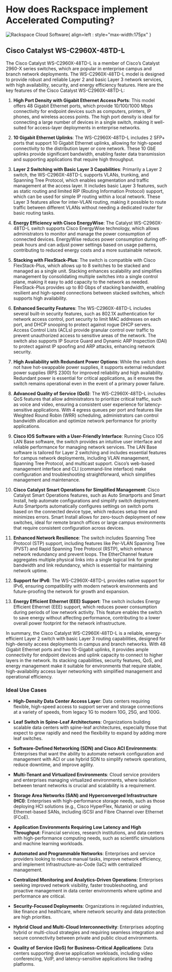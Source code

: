 # How does Rackspace implement Accelerated Computing?

![Rackspace Cloud Software](assets/images/ospc_flex_logo_red.svg){ align=left : style="max-width:175px" }

## Cisco Catalyst WS-C2960X-48TD-L

The Cisco Catalyst WS-C2960X-48TD-L is a member of Cisco’s Catalyst 2960-X series switches, which are
popular in enterprise campus and branch network deployments. The WS-C2960X-48TD-L model is designed to
provide robust and reliable Layer 2 and basic Layer 3 network services, with high availability, security,
and energy efficiency features. Here are the key features of the Cisco Catalyst WS-C2960X-48TD-L:

  1. **High Port Density with Gigabit Ethernet Access Ports**: This model offers 48 Gigabit Ethernet ports,
     which provide 10/100/1000 Mbps connectivity for endpoint devices such as computers, printers,
     IP phones, and wireless access points. The high port density is ideal for connecting a large number
     of devices in a single switch, making it well-suited for access-layer deployments in enterprise
     networks.

  2. **10 Gigabit Ethernet Uplinks**: The WS-C2960X-48TD-L includes 2 SFP+ ports that support 10 Gigabit
     Ethernet uplinks, allowing for high-speed connectivity to the distribution layer or core network.
     These 10 GbE uplinks provide significant bandwidth, enabling faster data transmission and supporting
     applications that require high throughput.

  3. **Layer 2 Switching with Basic Layer 3 Capabilities**: Primarily a Layer 2 switch, the WS-C2960X-48TD-L
     supports VLANs, trunking, and Spanning Tree Protocol, which enables segmentation and traffic management
     at the access layer. It includes basic Layer 3 features, such as static routing and limited RIP
     (Routing Information Protocol) support, which can be used for simple IP routing within a local
     network. These Layer 3 features allow for inter-VLAN routing, making it possible to route traffic
     between different VLANs without needing a dedicated router for basic routing tasks.

  4. **Energy Efficiency with Cisco EnergyWise**: The Catalyst WS-C2960X-48TD-L switch supports Cisco EnergyWise
     technology, which allows administrators to monitor and manage the power consumption of connected
     devices. EnergyWise reduces power consumption during off-peak hours and can adjust power settings
     based on usage patterns, contributing to reduced energy costs and a more sustainable network.

  5. **Stacking with FlexStack-Plus**: The switch is compatible with Cisco FlexStack-Plus, which allows
     up to 8 switches to be stacked and managed as a single unit. Stacking enhances scalability and
     simplifies management by consolidating multiple switches into a single control plane, making it
     easy to add capacity to the network as needed. FlexStack-Plus provides up to 80 Gbps of stacking
     bandwidth, enabling resilient and high-speed connections between stacked switches, which supports
     high availability.

  6. **Enhanced Security Features**: The WS-C2960X-48TD-L includes several built-in security features,
     such as 802.1X authentication for network access control, port security to limit MAC addresses
     on each port, and DHCP snooping to protect against rogue DHCP servers. Access Control Lists (ACLs)
     provide granular control over traffic to prevent unauthorized access to sensitive areas of the
     network. The switch also supports IP Source Guard and Dynamic ARP Inspection (DAI) to protect against
     IP spoofing and ARP attacks, enhancing network security.

  7. **High Availability with Redundant Power Options**: While the switch does not have hot-swappable power
     supplies, it supports external redundant power supplies (RPS 2300) for improved reliability and
     high availability. Redundant power is essential for critical applications, as it ensures the switch
     remains operational even in the event of a primary power failure.

  8. **Advanced Quality of Service (QoS)**: The WS-C2960X-48TD-L includes QoS features that allow administrators
     to prioritize critical traffic, such as voice and video, ensuring a consistent user experience
     for latency-sensitive applications. With 4 egress queues per port and features like Weighted Round
     Robin (WRR) scheduling, administrators can control bandwidth allocation and optimize network performance
     for priority applications.

  9. **Cisco IOS Software with a User-Friendly Interface**: Running Cisco IOS LAN Base software, the switch
     provides an intuitive user interface and reliable performance for managing network services. The
     LAN Base software is tailored for Layer 2 switching and includes essential features for campus
     network deployments, including VLAN management, Spanning Tree Protocol, and multicast support.
     Cisco’s web-based management interface and CLI (command-line interface) make configuration and
     troubleshooting straightforward, which simplifies management and maintenance.

  10. **Cisco Catalyst Smart Operations for Simplified Management**: Cisco Catalyst Smart Operations features,
      such as Auto Smartports and Smart Install, help automate configurations and simplify switch deployment.
      Auto Smartports automatically configures settings on switch ports based on the connected device
      type, which reduces setup time and minimizes errors. Smart Install allows for zero-touch deployment
      of new switches, ideal for remote branch offices or large campus environments that require consistent
      configuration across devices.

  11. **Enhanced Network Resilience**: The switch includes Spanning Tree Protocol (STP) support, including
      features like Per-VLAN Spanning Tree (PVST) and Rapid Spanning Tree Protocol (RSTP), which enhance
      network redundancy and prevent loops. The EtherChannel feature aggregates multiple physical links
      into a single logical link for greater bandwidth and link redundancy, which is essential for
      maintaining network uptime.

  12. **Support for IPv6**: The WS-C2960X-48TD-L provides native support for IPv6, ensuring compatibility
      with modern network environments and future-proofing the network for growth and expansion.

  13. **Energy Efficient Ethernet (EEE) Support**: The switch includes Energy Efficient Ethernet (EEE)
      support, which reduces power consumption during periods of low network activity. This feature
      enables the switch to save energy without affecting performance, contributing to a lower overall
      power footprint for the network infrastructure.

In summary, the Cisco Catalyst WS-C2960X-48TD-L is a reliable, energy-efficient Layer 2 switch with
basic Layer 3 routing capabilities, designed for high-density access deployments in campus and branch
networks. With 48 Gigabit Ethernet ports and two 10-Gigabit uplinks, it provides ample connectivity for
endpoint devices and uplink capacity to connect to higher layers in the network. Its stacking capabilities,
security features, QoS, and energy management make it suitable for environments that require stable,
high-availability access layer networking with simplified management and operational efficiency.

### **Ideal Use Cases**

* **High-Density Data Center Access Layer**: Data centers requiring flexible, high-speed access to support
  server and storage connections at a variety of speeds, from legacy 1G to modern 10G, 25G, and 100G.

* **Leaf Switch in Spine-Leaf Architectures**: Organizations building scalable data centers with spine-leaf
  architectures, especially those that expect to grow rapidly and need the flexibility to expand by
  adding more leaf switches.

* **Software-Defined Networking (SDN) and Cisco ACI Environments**: Enterprises that want the ability to
  automate network configuration and management with ACI or use hybrid SDN to simplify network operations,
  reduce downtime, and improve agility.

* **Multi-Tenant and Virtualized Environments**: Cloud service providers and enterprises managing virtualized
  environments, where isolation between tenant networks is crucial and scalability is a requirement.

* **Storage Area Networks (SAN) and Hyperconverged Infrastructure (HCI)**: Enterprises with high-performance
  storage needs, such as those deploying HCI solutions (e.g., Cisco HyperFlex, Nutanix) or using Ethernet-based
  SANs, including iSCSI and Fibre Channel over Ethernet (FCoE).

* **Application Environments Requiring Low Latency and High Throughput**: Financial services, research
  institutions, and data centers with high-performance computing needs, such as scientific simulations
  and machine learning workloads.

* **Automated and Programmable Networks**: Enterprises and service providers looking to reduce manual tasks,
  improve network efficiency, and implement Infrastructure-as-Code (IaC) with centralized management.

* **Centralized Monitoring and Analytics-Driven Operations**: Enterprises seeking improved network visibility,
  faster troubleshooting, and proactive management in data center environments where uptime and performance
  are critical.

* **Security-Focused Deployments**: Organizations in regulated industries, like finance and healthcare,
  where network security and data protection are high priorities.

* **Hybrid Cloud and Multi-Cloud Interconnectivity**: Enterprises adopting hybrid or multi-cloud strategies
  and requiring seamless integration and secure connectivity between private and public cloud environments.

* **Quality of Service (QoS) for Business-Critical Applications**: Data centers supporting diverse application
  workloads, including video conferencing, VoIP, and latency-sensitive applications like trading platforms.
